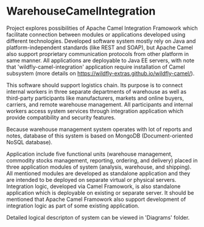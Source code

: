 # WarehouseCamelIntegration

Project explores possibilities of Apache Camel Integration Framowork
which facilitate connection between modules or applications developed using different technologies.
Developed software system mostly rely on Java and platform-independent standards (like REST and SOAP), but Apache Camel also support proprietary communication protocols from other platform in same manner. All applications are deployable to Java EE servers, with note that 'wildfly-camel-integration' application require installation of Camel subsystem (more details on https://wildfly-extras.github.io/wildfly-camel/). 

This software should support logistics chain. 
Its purpose is to connect internal workers in three separate departments of warehouse as well as third-party participants like manufacturers, markets and online buyers, carriers, and remote warehouse management.
All participants and internal workers access system services through integration application which provide compatibility and security features.

Because warehouse management system operates with lot of reports and notes, database of this system is based on MongoDB (Document-oriented NoSQL database).

Application include five functional units (warehouse management, commodity stocks management, reporting, ordering, and delivery) placed in three application modules of system (analysis, warehouse, and shipping).
All mentioned modules are developed as standalone application and they are intended to be deployed on separate virtual or physical servers.
Integration logic, developed via Camel Framowork, is also standalone application which is deployable on existing or separate server. 
It should be mentioned that Apache Camel Framowork also support development of integration logic as part of some existing application.  

Detailed logical descripton of system can be viewed in 'Diagrams' folder.

